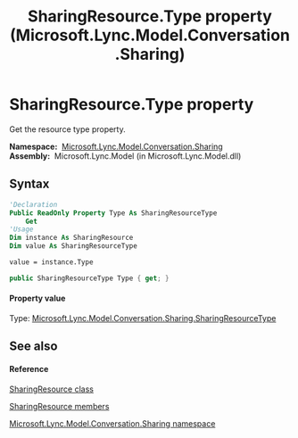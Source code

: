 ﻿---
title: SharingResource.Type property  (Microsoft.Lync.Model.Conversation.Sharing)
TOCTitle: 'Type property '
ms:assetid: P:Microsoft.Lync.Model.Conversation.Sharing.SharingResource.Type_DI_3_UC_OCS14MrefLyncWPF
ms:mtpsurl: https://msdn.microsoft.com/en-us/library/microsoft.lync.model.conversation.sharing.sharingresource.type_di_3_uc_ocs14mreflyncwpf(v=office.15)
ms:contentKeyID: 48595850
ms.date: 07/28/2014
mtps_version: v=office.15
f1_keywords:
- Microsoft.Lync.Model.Conversation.Sharing.SharingResource.Type
dev_langs:
- CSharp
- JScript
- VB
- other
---

# SharingResource.Type property

Get the resource type property.

**Namespace:**  [Microsoft.Lync.Model.Conversation.Sharing](microsoft-lync-model-conversation-sharing-namespace_2.md)  
**Assembly:**  Microsoft.Lync.Model (in Microsoft.Lync.Model.dll)

## Syntax

``` vb
'Declaration
Public ReadOnly Property Type As SharingResourceType
    Get
'Usage
Dim instance As SharingResource
Dim value As SharingResourceType

value = instance.Type
```

``` csharp
public SharingResourceType Type { get; }
```

#### Property value

Type: [Microsoft.Lync.Model.Conversation.Sharing.SharingResourceType](sharingresourcetype-enumeration-microsoft-lync-model-conversation-sharing_2.md)  

## See also

#### Reference

[SharingResource class](sharingresource-class-microsoft-lync-model-conversation-sharing_2.md)

[SharingResource members](sharingresource-members-microsoft-lync-model-conversation-sharing_2.md)

[Microsoft.Lync.Model.Conversation.Sharing namespace](microsoft-lync-model-conversation-sharing-namespace_2.md)

